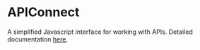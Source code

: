 # APIConnect

A simplified Javascript interface for working with APIs.
Detailed documentation [here](http://andrewplummer.github.com/APIConnect/docs.html).
